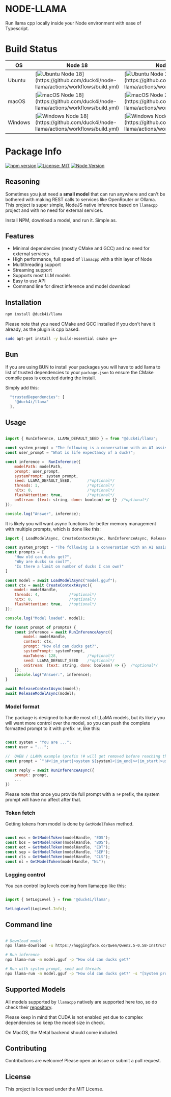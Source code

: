 # NODE-LLAMA

Run llama cpp locally inside your Node environment with ease of Typescript.

# Build Status

| OS      | Node 18 | Node 20 | Node 22 |
|---------|---------|---------|---------|
| Ubuntu  | [![Ubuntu Node 18](https://github.com/duck4i/node-llama/actions/workflows/build.yml/badge.svg?branch=main&jobName=build%20(ubuntu-latest%2C%2018.x))](https://github.com/duck4i/node-llama/actions/workflows/build.yml) | [![Ubuntu Node 20](https://github.com/duck4i/node-llama/actions/workflows/build.yml/badge.svg?branch=main&jobName=build%20(ubuntu-latest%2C%2020.x))](https://github.com/duck4i/node-llama/actions/workflows/build.yml) | [![Ubuntu Node 22](https://github.com/duck4i/node-llama/actions/workflows/build.yml/badge.svg?branch=main&jobName=build%20(ubuntu-latest%2C%2022.x))](https://github.com/duck4i/node-llama/actions/workflows/build.yml) |
| macOS   | [![macOS Node 18](https://github.com/duck4i/node-llama/actions/workflows/build.yml/badge.svg?branch=main&jobName=build%20(macos-latest%2C%2018.x))](https://github.com/duck4i/node-llama/actions/workflows/build.yml) | [![macOS Node 20](https://github.com/duck4i/node-llama/actions/workflows/build.yml/badge.svg?branch=main&jobName=build%20(macos-latest%2C%2020.x))](https://github.com/duck4i/node-llama/actions/workflows/build.yml) | [![macOS Node 22](https://github.com/duck4i/node-llama/actions/workflows/build.yml/badge.svg?branch=main&jobName=build%20(macos-latest%2C%2022.x))](https://github.com/duck4i/node-llama/actions/workflows/build.yml) |
| Windows | [![Windows Node 18](https://github.com/duck4i/node-llama/actions/workflows/build.yml/badge.svg?branch=main&jobName=build%20(windows-latest%2C%2018.x))](https://github.com/duck4i/node-llama/actions/workflows/build.yml) | [![Windows Node 20](https://github.com/duck4i/node-llama/actions/workflows/build.yml/badge.svg?branch=main&jobName=build%20(windows-latest%2C%2020.x))](https://github.com/duck4i/node-llama/actions/workflows/build.yml) | [![Windows Node 22](https://github.com/duck4i/node-llama/actions/workflows/build.yml/badge.svg?branch=main&jobName=build%20(windows-latest%2C%2022.x))](https://github.com/duck4i/node-llama/actions/workflows/build.yml) |

# Package Info
[![npm version](https://badge.fury.io/js/@duck4i%2Fllama.svg)](https://badge.fury.io/js/@duck4i%2Fllama)
[![License: MIT](https://img.shields.io/badge/License-MIT-yellow.svg)](https://opensource.org/licenses/MIT)
[![Node Version](https://img.shields.io/node/v/@duck4i/llama)](https://www.npmjs.com/package/@duck4i/llama)

## Reasoning 

Sometimes you just need a **small model** that can run anywhere and can't be bothered with making REST calls to services like OpenRouter or Ollama. 
This project is super simple, NodeJS native inference based on `llamacpp` project and with no need for external services.

Install NPM, download a model, and run it. Simple as.

## Features
 
- Minimal dependencies (mostly CMake and GCC) and no need for external services
- High performance, full speed of `llamacpp` with a thin layer of Node
- Multithreading support
- Streaming support
- Supports most LLM models
- Easy to use API
- Command line for direct inference and model download

## Installation

```sh
npm install @duck4i/llama
```

Please note that you need CMake and GCC installed if you don't have it already, as the plugin is cpp based.

```sh
sudo apt-get install -y build-essential cmake g++
```

## Bun 

If you are using BUN to install your packages you will have to add llama to list of trusted dependencies to your `package.json` to ensure the CMake compile pass is executed during the install.

Simply add this:
```javascript
  "trustedDependencies": [
    "@duck4i/llama"
  ],
```

## Usage

```javascript

import { RunInference, LLAMA_DEFAULT_SEED } = from "@duck4i/llama";

const system_prompt = "The following is a conversation with an AI assistant. The assistant is helpful, creative, clever, and very friendly.";
const user_prompt = "What is life expectancy of a duck?";

const inference =  RunInference({
    modelPath: modelPath,
    prompt: user_prompt,
    systemPrompt: system_prompt,
    seed: LLAMA_DEFAULT_SEED,       /*optional*/
    threads: 1,                     /*optional*/
    nCtx: 0,                        /*optional*/
    flashAttention: true,           /*optional*/
    onStream: (text: string, done: boolean) => {}  /*optional*/
});

console.log("Answer", inference);

```

It is likely you will want async functions for better memory management with multiple prompts, which is done like this:

```javascript
import { LoadModelAsync, CreateContextAsync, RunInferenceAsync, ReleaseContextAsync, ReleaseModelAsync } = from "@duck4i/llama";

const system_prompt = "The following is a conversation with an AI assistant. The assistant is helpful, creative, clever, and very friendly.";
const prompts = [
    "How old can ducks get?",
    "Why are ducks so cool?",
    "Is there a limit on number of ducks I can own?"
]

const model = await LoadModelAsync("model.gguf");
const ctx = await CreateContextAsync({
    model: modelHandle,
    threads: 4,             /*optional*/
    nCtx: 0,                /*optional*/
    flashAttention: true,   /*optional*/
});

console.log("Model loaded", model);

for (const prompt of prompts) {
    const inference = await RunInferenceAsync({
        model: modelHandle,
        context: ctx,
        prompt: "How old can ducks get?",
        systemPrompt: systemPrompt,
        maxTokens: 128,             /*optional*/
        seed: LLAMA_DEFAULT_SEED    /*optional*/
        onStream: (text: string, done: boolean) => {}  /*optional*/
    });
    console.log("Answer:", inference);
}

await ReleaseContextAsync(model);
await ReleaseModelAsync(model);

```

### Model format

The package is designed to handle most of LLaMA models, but its likely you will want more control over the model, so you can push the complete formatted prompt to it with prefix `!#`, like this:

```javascript

const system = "You are ...";
const user = "...";

//  QWEN / LLAMA example (prefix !# will get removed before reaching the llm)
const prompt = `"!#<|im_start|>system ${system}<|im_end|><|im_start|>user ${user}<|im_end|><|im_start|>assistant"`;

const reply = await RunInferenceAsync({
    prompt: prompt,
    ...
})

```

Please note that once you provide full prompt with a `!#` prefix, the system prompt will have no affect after that.

### Token fetch 

Getting tokens from model is done by `GetModelToken` method.

```javascript

const eos = GetModelToken(modelHandle, "EOS");
const bos = GetModelToken(modelHandle, "BOS");
const eot = GetModelToken(modelHandle, "EOT");
const sep = GetModelToken(modelHandle, "SEP");
const cls = GetModelToken(modelHandle, "CLS");
const nl = GetModelToken(modelHandle, "NL");

```

### Logging control

You can control log levels coming from llamacpp like this:

```javascript

import { SetLogLevel } = from '@duck4i/llama';

SetLogLevel(LogLevel.Info);

```

## Command line 

```bash

# Download model
npx llama-download -u https://huggingface.co/Qwen/Qwen2.5-0.5B-Instruct-GGUF/resolve/main/qwen2.5-0.5b-instruct-fp16.gguf?download=true -p model.gguf

# Run inference
npx llama-run -m model.gguf -p "How old can ducks get?"

# Run with system prompt, seed and threads
npx llama-run -m model.gguf -p "How old can ducks get?" -s "[System prompt...]" -d [seed] -t [threads]

```

## Supported Models

All models supported by `llamacpp` natively are supported here too, so do check their [repository](https://github.com/ggerganov/llama.cpp).

Please keep in mind that CUDA is not enabled yet due to complex dependencies so keep the model size in check.

On MacOS, the Metal backend should come included.

## Contributing

Contributions are welcome! Please open an issue or submit a pull request.

## License

This project is licensed under the MIT License.
